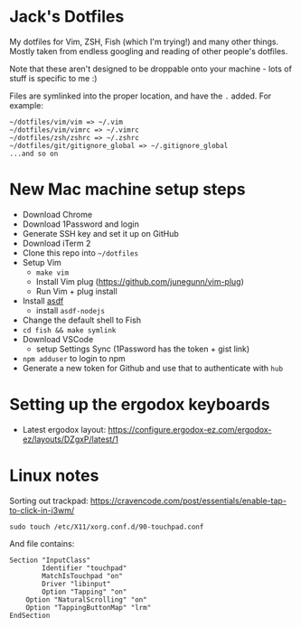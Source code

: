 # Jack's Dotfiles

My dotfiles for Vim, ZSH, Fish (which I'm trying!) and many other things. Mostly taken from endless googling and reading of other people's dotfiles.

Note that these aren't designed to be droppable onto your machine - lots of stuff is specific to me :)

Files are symlinked into the proper location, and have the `.` added. For example:

```
~/dotfiles/vim/vim => ~/.vim
~/dotfiles/vim/vimrc => ~/.vimrc
~/dotfiles/zsh/zshrc => ~/.zshrc
~/dotfiles/git/gitignore_global => ~/.gitignore_global
...and so on
```

# New Mac machine setup steps

- Download Chrome
- Download 1Password and login
- Generate SSH key and set it up on GitHub
- Download iTerm 2
- Clone this repo into `~/dotfiles`
- Setup Vim
  - `make vim`
  - Install Vim plug (https://github.com/junegunn/vim-plug)
  - Run Vim + plug install
- Install [asdf](https://asdf-vm.com/#/)
  - install `asdf-nodejs`
- Change the default shell to Fish
- `cd fish && make symlink`
- Download VSCode
  - setup Settings Sync (1Password has the token + gist link)
- `npm adduser` to login to npm
- Generate a new token for Github and use that to authenticate with `hub`


# Setting up the ergodox keyboards

- Latest ergodox layout: https://configure.ergodox-ez.com/ergodox-ez/layouts/DZgxP/latest/1

# Linux notes

Sorting out trackpad: https://cravencode.com/post/essentials/enable-tap-to-click-in-i3wm/

`sudo touch /etc/X11/xorg.conf.d/90-touchpad.conf`

And file contains:

```
Section "InputClass"
        Identifier "touchpad"
        MatchIsTouchpad "on"
        Driver "libinput"
        Option "Tapping" "on"
	Option "NaturalScrolling" "on"
	Option "TappingButtonMap" "lrm"
EndSection

```



